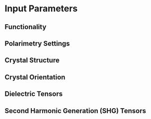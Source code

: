# Input Parameters

## Functionality

## Polarimetry Settings

## Crystal Structure

## Crystal Orientation

## Dielectric Tensors

## Second Harmonic Generation (SHG) Tensors